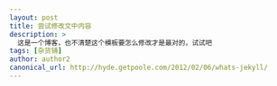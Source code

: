 ```yaml
---
layout: post
title: 尝试修改文中内容
description: >
  这是一个博客，也不清楚这个模板要怎么修改才是最对的，试试吧
tags: [杂货铺]
author: author2
canonical_url: http://hyde.getpoole.com/2012/02/06/whats-jekyll/
---
```

